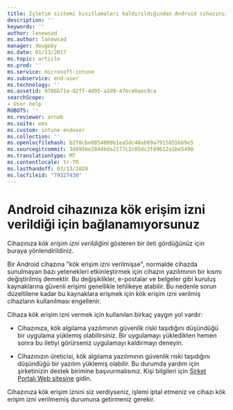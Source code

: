 ```yaml
---
title: İşletim sistemi kısıtlamaları kaldırıldığından Android cihazınız bağlanamıyor
description: ''
keywords: ''
author: lenewsad
ms.author: lanewsad
manager: dougeby
ms.date: 01/23/2017
ms.topic: article
ms.prod: ''
ms.service: microsoft-intune
ms.subservice: end-user
ms.technology: ''
ms.assetid: 9786b71a-d2ff-4d95-a2d9-47ece0aec8ca
searchScope:
- User help
ROBOTS: ''
ms.reviewer: arnab
ms.suite: ems
ms.custom: intune-enduser
ms.collection: ''
ms.openlocfilehash: b2f8cbe0854009b1ea5dc40ab69a7915855bb9e5
ms.sourcegitcommit: 3d895be2844bda2177c2c85dc2f09612a1be5490
ms.translationtype: MT
ms.contentlocale: tr-TR
ms.lasthandoff: 03/13/2020
ms.locfileid: "79327430"
---
```

# <a name="your-android-device-is-rooted-so-you-cant-connect"></a>Android cihazınıza kök erişim izni verildiği için bağlanamıyorsunuz

Cihazınıza _kök erişim izni verildiğini_ gösteren bir ileti gördüğünüz için buraya yönlendirildiniz.

Bir Android cihazına "kök erişim izni verilmişse", normalde cihazda sunulmayan bazı yetenekleri etkinleştirmek için cihazın yazılımının bir kısmı değiştirilmiş demektir. Bu değişiklikler, e-postalar ve belgeler gibi kuruluş kaynaklarına güvenli erişimi genellikle tehlikeye atabilir. Bu nedenle sorun düzeltilene kadar bu kaynaklara erişmek için kök erişim izni verilmiş cihazların kullanılması engellenir.  

Cihaza kök erişim izni vermek için kullanılan birkaç yaygın yol vardır:

- Cihazınıza, kök algılama yazılımının güvenlik riski taşıdığını düşündüğü bir uygulama yüklemiş olabilirsiniz. Bir uygulamayı yükledikten hemen sonra bu iletiyi görürseniz uygulamayı kaldırmayı deneyin.

- Cihazınızın üreticisi, kök algılama yazılımının güvenlik riski taşıdığını düşündüğü bir yazılım yüklemiş olabilir. Bu durumda yardım için şirketinizin destek birimine başvurmalısınız. Kişi bilgileri için [Şirket Portalı Web sitesine](https://go.microsoft.com/fwlink/?linkid=2010980) gidin.

Cihazınıza kök erişim iznini siz verdiyseniz, işlemi iptal etmeniz ve cihazı kök erişim izni verilmemiş durumuna getirmeniz gerekir.
